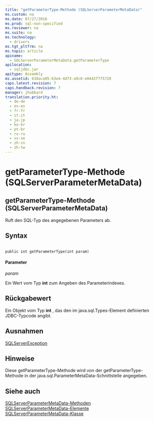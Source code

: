 ```yaml
---
title: "getParameterType-Methode (SQLServerParameterMetaData)"
ms.custom: na
ms.date: 07/27/2016
ms.prod: sql-non-specified
ms.reviewer: na
ms.suite: na
ms.technology: 
  - drivers
ms.tgt_pltfrm: na
ms.topic: article
apiname: 
  - SQLServerParameterMetaData.getParameterType
apilocation: 
  - sqljdbc.jar
apitype: Assembly
ms.assetid: 638aca05-63e4-4d73-a9c8-e0442f775720
caps.latest.revision: 7
caps.handback.revision: 7
manager: jhubbard
translation.priority.ht: 
  - de-de
  - es-es
  - fr-fr
  - it-it
  - ja-jp
  - ko-kr
  - pt-br
  - ru-ru
  - sv-se
  - zh-cn
  - zh-tw
---
```

# getParameterType-Methode (SQLServerParameterMetaData)
    
## getParameterType\-Methode \(SQLServerParameterMetaData\)  
 Ruft den SQL\-Typ des angegebenen Parameters ab.  
  
## Syntax  
  
```  
  
public int getParameterType(int param)  
```  
  
#### Parameter  
 *param*  
  
 Ein Wert vom Typ **int** zum Angeben des Parameterindexes.  
  
## Rückgabewert  
 Ein Objekt vom Typ **int** , das den im java.sql.Types\-Element definierten JDBC\-Typcode angibt.  
  
## Ausnahmen  
 [SQLServerException](../content/SQLServerException-Class.md)  
  
## Hinweise  
 Diese getParameterType\-Methode wird von der getParameterType\-Methode in der java.sql.ParameterMetaData\-Schnittstelle angegeben.  
  
## Siehe auch  
 [SQLServerParameterMetaData-Methoden](../content/SQLServerParameterMetaData-Methods.md)   
 [SQLServerParameterMetaData-Elemente](../content/SQLServerParameterMetaData-Members.md)   
 [SQLServerParameterMetaData-Klasse](../content/SQLServerParameterMetaData-Class.md)  
  
  